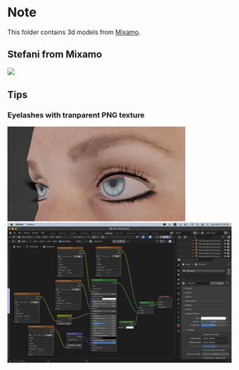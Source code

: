 # Note

This folder contains 3d models from [Mixamo](https://www.mixamo.com).

## Stefani from Mixamo

<img src="./stefani_rigged.png" width=400>

## Tips

### Eyelashes with tranparent PNG texture

<img src="./tips/StafaniEyeLashes.jpg" width=400>

<img src="./tips/StafaniBodymatShading.jpg" width=900>

